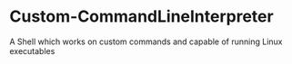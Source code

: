 # Custom-CommandLineInterpreter
A Shell which works on custom commands and capable of running Linux executables
